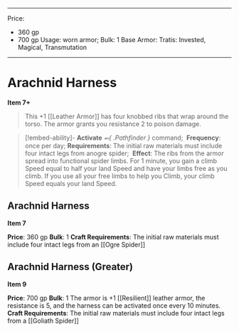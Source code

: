 
---
Price:
- 360 gp
- 700 gp
Usage: worn armor;
Bulk: 1
Base Armor: 
Tratis: Invested, Magical, Transmutation
---

# Arachnid Harness

**Item 7+**

> This +1 [[Leather Armor]] has four knobbed ribs that wrap around the torso. The armor grants you resistance 2 to poison damage.

 > [!embed-ability]- **Activate**
>  *⬻{ .Pathfinder }* command; 
>  **Frequency**: once per day;
> **Requirements**: The initial raw materials must include four intact legs from anogre spider; 
> **Effect**: The ribs from the armor spread into functional spider limbs. For 1 minute, you gain a climb Speed equal to half your land Speed and have your limbs free as you climb. If you use all your free limbs to help you Climb, your climb Speed equals your land Speed.

## Arachnid Harness

**Item 7**


**Price**: 360 gp
**Bulk**: 1
**Craft Requirements**: The initial raw materials must include four intact legs from an [[Ogre Spider]]


## Arachnid Harness (Greater)

**Item 9**

 

**Price**: 700 gp
**Bulk**: 1
The armor is +1 [[Resilient]] leather armor, the resistance is 5, and the harness can be activated once every 10 minutes.
**Craft Requirements**: The initial raw materials must include four intact legs from a [[Goliath Spider]]

